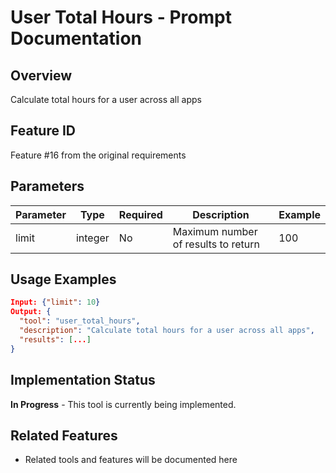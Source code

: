 # User Total Hours - Prompt Documentation

## Overview
Calculate total hours for a user across all apps

## Feature ID
Feature #16 from the original requirements

## Parameters
| Parameter | Type | Required | Description | Example |
|-----------|------|----------|-------------|---------|
| limit | integer | No | Maximum number of results to return | 100 |

## Usage Examples
```json
Input: {"limit": 10}
Output: {
  "tool": "user_total_hours",
  "description": "Calculate total hours for a user across all apps",
  "results": [...]
}
```

## Implementation Status
**In Progress** - This tool is currently being implemented.

## Related Features
- Related tools and features will be documented here
